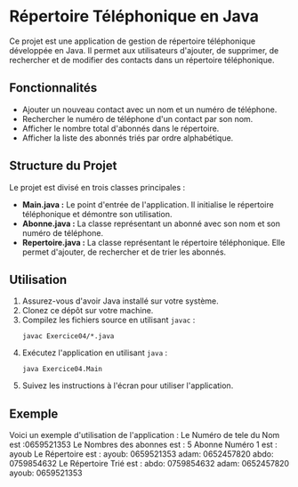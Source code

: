 # Répertoire Téléphonique en Java

Ce projet est une application de gestion de répertoire téléphonique développée en Java. Il permet aux utilisateurs d'ajouter, de supprimer, de rechercher et de modifier des contacts dans un répertoire téléphonique.

## Fonctionnalités

- Ajouter un nouveau contact avec un nom et un numéro de téléphone.
- Rechercher le numéro de téléphone d'un contact par son nom.
- Afficher le nombre total d'abonnés dans le répertoire.
- Afficher la liste des abonnés triés par ordre alphabétique.

## Structure du Projet

Le projet est divisé en trois classes principales :

- **Main.java :** Le point d'entrée de l'application. Il initialise le répertoire téléphonique et démontre son utilisation.
- **Abonne.java :** La classe représentant un abonné avec son nom et son numéro de téléphone.
- **Repertoire.java :** La classe représentant le répertoire téléphonique. Elle permet d'ajouter, de rechercher et de trier les abonnés.

## Utilisation

1. Assurez-vous d'avoir Java installé sur votre système.
2. Clonez ce dépôt sur votre machine.
3. Compilez les fichiers source en utilisant `javac` :
    ```
    javac Exercice04/*.java
    ```
4. Exécutez l'application en utilisant `java` :
    ```
    java Exercice04.Main
    ```
5. Suivez les instructions à l'écran pour utiliser l'application.

## Exemple

Voici un exemple d'utilisation de l'application :
Le Numéro de tele du Nom est :0659521353
Le Nombres des abonnes est : 5
Abonne Numéro 1 est : ayoub
Le Répertoire est :
ayoub: 0659521353
adam: 0652457820
abdo: 0759854632
Le Répertoire Trié est :
abdo: 0759854632
adam: 0652457820
ayoub: 0659521353
